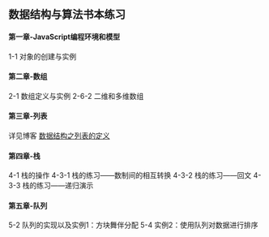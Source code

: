 ## 数据结构与算法书本练习
#### 第一章-JavaScript编程环境和模型
1-1 对象的创建与实例
#### 第二章-数组
2-1 数组定义与实例
2-6-2 二维和多维数组
#### 第三章-列表
详见博客  [数据结构之列表的定义](http://www.brightlam.top/2018/07/15/%E6%95%B0%E6%8D%AE%E7%BB%93%E6%9E%84%E4%B9%8B%E5%88%97%E8%A1%A8%E7%9A%84%E5%AE%9A%E4%B9%89/)
#### 第四章-栈
4-1 栈的操作
4-3-1 栈的练习——数制间的相互转换
4-3-2 栈的练习——回文
4-3-3 栈的练习——递归演示
#### 第五章-队列
5-2 队列的实现以及实例1：方块舞伴分配
5-4 实例2：使用队列对数据进行排序

